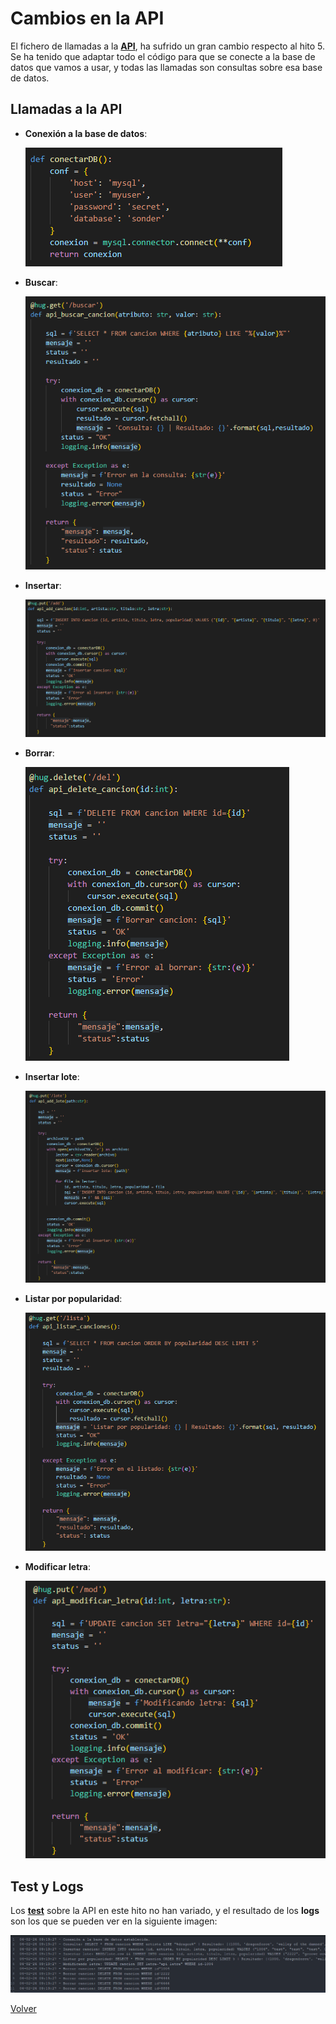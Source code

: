 # Cambios en la API

El fichero de llamadas a la **[API](../../src/api/sonder_api.py)**, ha sufrido un gran cambio respecto al hito 5. Se ha tenido que adaptar todo el código para que se conecte a la base de datos que vamos a usar, y todas las llamadas son consultas sobre esa base de datos.

## Llamadas a la API

* **Conexión a la base de datos**:

    ![api1](img/api/api1.png)

* **Buscar**:

    ![api2](img/api/api2.png)

* **Insertar**:

    ![api3](img/api/api3.png)

* **Borrar**:

    ![api4](img/api/api4.png)

* **Insertar lote**:

    ![api5](img/api/api5.png)

* **Listar por popularidad**:

    ![api6](img/api/api6.png)

* **Modificar letra**:

    ![api7](img/api/api7.png)

## Test y Logs

Los **[test](../../src/api/test_sonder_api.py)** sobre la API en este hito no han variado, y el resultado de los **logs** son los que se pueden ver en la siguiente imagen:

![api8](img/api/api8.png)


[Volver](README.md)